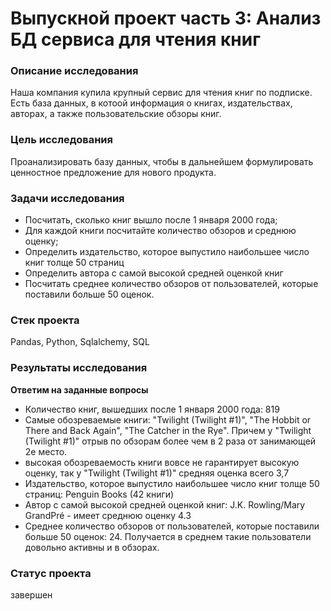 # Выпускной проект часть 3: Анализ БД сервиса для чтения книг


### Описание исследования

Наша компания купила крупный сервис для чтения книг по подписке. Есть база данных, в котоой информация о книгах, издательствах, авторах, а также пользовательские обзоры книг.


### Цель исследования

Проанализировать базу данных, чтобы в дальнейшем формулировать ценностное предложение для нового продукта.


### Задачи исследования

- Посчитать, сколько книг вышло после 1 января 2000 года;
- Для каждой книги посчитайте количество обзоров и среднюю оценку;
- Определить издательство, которое выпустило наибольшее число книг толще 50 страниц
- Определить автора с самой высокой средней оценкой книг
- Посчитать среднее количество обзоров от пользователей, которые поставили больше 50 оценок.


### Стек проекта

Pandas, Python, Sqlalchemy, SQL


### Результаты исследования

**Ответим на заданные вопросы** 
* Количество книг, вышедших после 1 января 2000 года: 819
* Самые обозреваемые книги: "Twilight (Twilight #1)", "The Hobbit or There and Back Again", "The Catcher in the Rye". Причем у "Twilight (Twilight #1)" отрыв по обзорам более чем в 2 раза от занимающей 2е место.
* высокая обозреваемость книги вовсе не гарантирует высокую оценку, так у "Twilight (Twilight #1)" средняя оценка всего 3,7
* Издательство, которое выпустило наибольшее число книг толще 50 страниц: Penguin Books (42 книги)
* Автор с самой высокой средней оценкой книг: J.K. Rowling/Mary GrandPré - имеет среднюю оценку 4.3 
* Среднее количество обзоров от пользователей, которые поставили больше 50 оценок: 24. Получается в среднем такие пользователи довольно активны и в обзорах.


### Статус проекта

завершен
